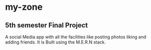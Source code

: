 # my-zone
## 5th semester Final Project
A social Media app with all the facilities like posting photos liking and adding friends. It is Built using the M.E.R.N stack.
